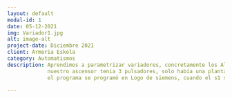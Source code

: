 ```yaml
---
layout: default
modal-id: 1
date: 05-12-2021
img: Variador1.jpg
alt: image-alt
project-date: Diciembre 2021
client: Armeria Eskola
category: Automatismos
description: Aprendimos a parametrizar variadores, concretamente los Altisar. Tuvimos varios proyectos con el Altisar, entre uno de ellos fue hacer un ascensor,
             nuestro ascensor tenia 3 pulsadores, solo había una planta por lo cual el s1 era para subir a la planta el s2 para bajar y el s3 la seta de emergencia, 
             el programa se programó en Logo de siemens, cuando el s1 se pulsaba no se podia pulsar el s2 y viceversa.

---
```

